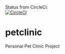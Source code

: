 Status from CircleCi: <br/> [![CircleCI](https://circleci.com/gh/florianciuculescu/petclinic.svg?style=svg)](https://app.circleci.com/pipelines/github/florianciuculescu/petclinic)
# petclinic
Personal Pet Clinic Project


